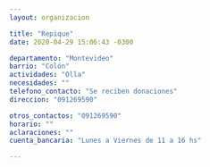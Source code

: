 ```yaml
---
layout: organizacion

title: "Repique"
date: 2020-04-29 15:06:43 -0300

departamento: "Montevideo"
barrio: "Colón"
actividades: "Olla"
necesidades: ""
telefono_contacto: "Se reciben donaciones"
direccion: "091269590"

otros_contactos: "091269590"
horario: ""
aclaraciones: ""
cuenta_bancaria: "Lunes a Viernes de 11 a 16 hs"

---
```

